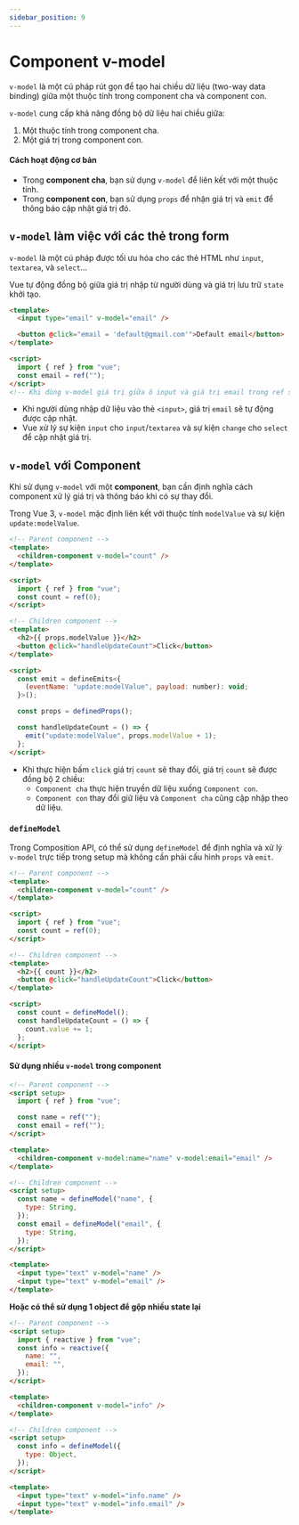 ```yaml
---
sidebar_position: 9
---
```


# Component v-model

`v-model` là một cú pháp rút gọn để tạo hai chiều dữ liệu (two-way data binding) giữa một thuộc tính trong component cha và component con.

`v-model` cung cấp khả năng đồng bộ dữ liệu hai chiều giữa:

1.  Một thuộc tính trong component cha.
2.  Một giá trị trong component con.

#### **Cách hoạt động cơ bản**

- Trong **component cha**, bạn sử dụng `v-model` để liên kết với một thuộc tính.
- Trong **component con**, bạn sử dụng `props` để nhận giá trị và `emit` để thông báo cập nhật giá trị đó.

## `v-model` làm việc với các thẻ trong form

`v-model` là một cú pháp được tối ưu hóa cho các thẻ HTML như `input`, `textarea`, và `select`...

Vue tự động đồng bộ giữa giá trị nhập từ người dùng và giá trị lưu trữ `state` khởi tạo.

```html
<template>
  <input type="email" v-model="email" />

  <button @click="email = 'default@gmail.com'">Default email</button>
</template>

<script>
  import { ref } from "vue";
  const email = ref("");
</script>
<!-- Khi dùng v-model giá trị giữa ô input và giá trị email trong ref sẽ luôn đồng bộ với nhau -->
```

- Khi người dùng nhập dữ liệu vào thẻ `<input>`, giá trị `email` sẽ tự động được cập nhật.
- Vue xử lý sự kiện `input` cho `input`/`textarea` và sự kiện `change` cho `select` để cập nhật giá trị.

## `v-model` với Component

Khi sử dụng `v-model` với một **component**, bạn cần định nghĩa cách component xử lý giá trị và thông báo khi có sự thay đổi.

Trong Vue 3, `v-model` mặc định liên kết với thuộc tính `modelValue` và sự kiện `update:modelValue`.

```html
<!-- Parent component -->
<template>
  <children-component v-model="count" />
</template>

<script>
  import { ref } from "vue";
  const count = ref(0);
</script>
```

```html
<!-- Children component -->
<template>
  <h2>{{ props.modelValue }}</h2>
  <button @click="handleUpdateCount">Click</button>
</template>

<script>
  const emit = defineEmits<{
    (eventName: "update:modelValue", payload: number): void;
  }>();

  const props = definedProps();

  const handleUpdateCount = () => {
    emit("update:modelValue", props.modelValue + 1);
  };
</script>
```

- Khi thực hiện bấm `click` giá trị `count` sẽ thay đổi, giá trị `count` sẽ được đồng bộ 2 chiều:
  - `Component cha` thực hiện truyền dữ liệu xuống `Component con`.
  - `Component con` thay đổi giữ liệu và `Component cha` cũng cập nhập theo dữ liệu.

### `defineModel`

Trong Composition API, có thể sử dụng `defineModel` để định nghĩa và xử lý `v-model` trực tiếp trong setup mà không cần phải cấu hình `props` và `emit`.

```html
<!-- Parent component -->
<template>
  <children-component v-model="count" />
</template>

<script>
  import { ref } from "vue";
  const count = ref(0);
</script>
```

```html
<!-- Children component -->
<template>
  <h2>{{ count }}</h2>
  <button @click="handleUpdateCount">Click</button>
</template>

<script>
  const count = defineModel();
  const handleUpdateCount = () => {
    count.value += 1;
  };
</script>
```

#### Sử dụng nhiều `v-model` trong component

```html
<!-- Parent component -->
<script setup>
  import { ref } from "vue";

  const name = ref("");
  const email = ref("");
</script>

<template>
  <children-component v-model:name="name" v-model:email="email" />
</template>
```

```html
<!-- Children component -->
<script setup>
  const name = defineModel("name", {
    type: String,
  });
  const email = defineModel("email", {
    type: String,
  });
</script>

<template>
  <input type="text" v-model="name" />
  <input type="text" v-model="email" />
</template>
```

**Hoặc có thể sử dụng 1 object để gộp nhiều state lại**

```html
<!-- Parent component -->
<script setup>
  import { reactive } from "vue";
  const info = reactive({
    name: "",
    email: "",
  });
</script>

<template>
  <children-component v-model="info" />
</template>
```

```html
<!-- Children component -->
<script setup>
  const info = defineModel({
    type: Object,
  });
</script>

<template>
  <input type="text" v-model="info.name" />
  <input type="text" v-model="info.email" />
</template>
```
